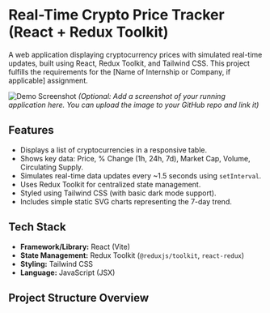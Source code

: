 # Real-Time Crypto Price Tracker (React + Redux Toolkit)

A web application displaying cryptocurrency prices with simulated real-time updates, built using React, Redux Toolkit, and Tailwind CSS. This project fulfills the requirements for the [Name of Internship or Company, if applicable] assignment.

![Demo Screenshot](</crypto-tracker/public/crypto-tracker-ss.jpeg>)
*(Optional: Add a screenshot of your running application here. You can upload the image to your GitHub repo and link it)*

## Features

*   Displays a list of cryptocurrencies in a responsive table.
*   Shows key data: Price, % Change (1h, 24h, 7d), Market Cap, Volume, Circulating Supply.
*   Simulates real-time data updates every ~1.5 seconds using `setInterval`.
*   Uses Redux Toolkit for centralized state management.
*   Styled using Tailwind CSS (with basic dark mode support).
*   Includes simple static SVG charts representing the 7-day trend.

## Tech Stack

*   **Framework/Library:** React (Vite)
*   **State Management:** Redux Toolkit (`@reduxjs/toolkit`, `react-redux`)
*   **Styling:** Tailwind CSS
*   **Language:** JavaScript (JSX)

## Project Structure Overview